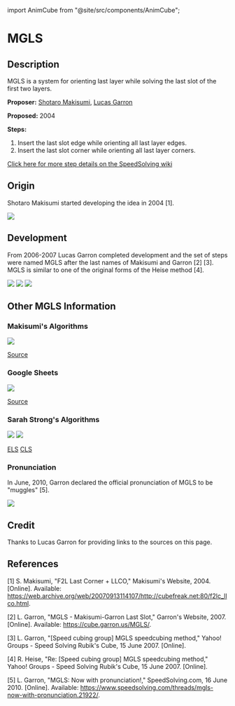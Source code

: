 import AnimCube from "@site/src/components/AnimCube";

# MGLS

<AnimCube params="config=../../ExhibitConfig.txt&facelets=lylyyylylwwwwwwlwwdbbdbbdbldggdggdggdddoooooodrldrrdrr" width="400px" height="400px" />

## Description

MGLS is a system for orienting last layer while solving the last slot of the first two layers.

**Proposer:** [Shotaro Makisumi](CubingContributors/MethodDevelopers.md#makisumi-shotaro), [Lucas Garron](CubingContributors/MethodDevelopers.md#garron-lucas)

**Proposed:** 2004

**Steps:**

1. Insert the last slot edge while orienting all last layer edges.
2. Insert the last slot corner while orienting all last layer corners.

[Click here for more step details on the SpeedSolving wiki](https://www.speedsolving.com/wiki/index.php/MGLS)

## Origin

Shotaro Makisumi started developing the idea in 2004 [1].

![](img/MGLS/Makisumi1.png)

## Development

From 2006-2007 Lucas Garron completed development and the set of steps were named MGLS after the last names of Makisumi and Garron [2] [3]. MGLS is similar to one of the original forms of the Heise method [4].

![](img/MGLS/Development1.png)
![](img/MGLS/Development2.png)
![](img/MGLS/Development3.png)

## Other MGLS Information

### Makisumi's Algorithms

![](img/MGLS/MakisumiAlgs.png)

[Source](https://cubefreak.net/speed/mgls/f2lc_llco.php)

### Google Sheets

![](img/MGLS/GoogleSheets.png)

[Source](https://docs.google.com/spreadsheets/d/1e9tPQ0Fl61KkzEkCh3FIkUSUmXtxlpGPp0fMmTipxoM/edit#gid=0)

### Sarah Strong's Algorithms

![](img/MGLS/Sarah1.png)
![](img/MGLS/Sarah2.png)

[ELS](https://sarah.cubing.net/3x3x3/els)
[CLS](https://sarah.cubing.net/3x3x3/cls)

### Pronunciation

In June, 2010, Garron declared the official pronunciation of MGLS to be "muggles" [5].

![](img/MGLS/Pronunciation.png)

## Credit

Thanks to Lucas Garron for providing links to the sources on this page.

## References

[1] S. Makisumi, "F2L Last Corner + LLCO," Makisumi's Website, 2004. [Online]. Available: https://web.archive.org/web/20070913114107/http://cubefreak.net:80/f2lc_llco.html.

[2] L. Garron, "MGLS - Makisumi-Garron Last Slot," Garron's Website, 2007. [Online]. Available: https://cube.garron.us/MGLS/.

[3] L. Garron, "[Speed cubing group] MGLS speedcubing method," Yahoo! Groups - Speed Solving Rubik's Cube, 15 June 2007. [Online]. 

[4] R. Heise, "Re: [Speed cubing group] MGLS speedcubing method," Yahoo! Groups - Speed Solving Rubik's Cube, 15 June 2007. [Online]. 

[5] L. Garron, "MGLS: Now with pronunciation!," SpeedSolving.com, 16 June 2010. [Online]. Available: https://www.speedsolving.com/threads/mgls-now-with-pronunciation.21922/.